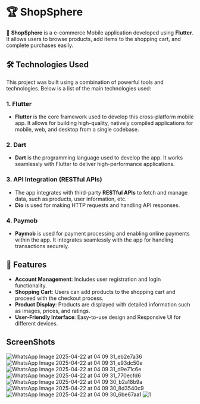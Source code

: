 # 🏆 ShopSphere

🚀 **ShopSphere** is a e-commerce Mobile application developed using **Flutter**. It allows users to browse products, add items to the shopping cart, and complete purchases easily.

## 🛠️ Technologies Used 

This project was built using a combination of powerful tools and technologies. Below is a list of the main technologies used:

### 1. **Flutter**
- **Flutter** is the core framework used to develop this cross-platform mobile app. It allows for building high-quality, natively compiled applications for mobile, web, and desktop from a single codebase.

### 2. **Dart**
- **Dart** is the programming language used to develop the app. It works seamlessly with Flutter to deliver high-performance applications.

### 3. **API Integration (RESTful APIs)**
- The app integrates with third-party **RESTful APIs** to fetch and manage data, such as products, user information, etc.
- **Dio** is used for making HTTP requests and handling API responses.

### 4. **Paymob**
- **Paymob** is used for payment processing and enabling online payments within the app. It integrates seamlessly with the app for handling transactions securely.


## 📌 Features
- **Account Management**: Includes user registration and login functionality.
- **Shopping Cart**: Users can add products to the shopping cart and proceed with the checkout process.
- **Product Display**: Products are displayed with detailed information such as images, prices, and ratings.
- **User-Friendly Interface**: Easy-to-use design and Responsive UI for different devices.

## ScreenShots
![WhatsApp Image 2025-04-22 at 04 09 31_eb2e7a36](https://github.com/user-attachments/assets/dee26e73-3531-4bd8-91a2-6a61dbff3038)
![WhatsApp Image 2025-04-22 at 04 09 31_e93dc50e](https://github.com/user-attachments/assets/09dcf781-124f-43da-aa36-e86dba0a3af0)
![WhatsApp Image 2025-04-22 at 04 09 31_d9e71c6e](https://github.com/user-attachments/assets/cde045ff-4d15-46c8-9759-ebbeda68f173)
![WhatsApp Image 2025-04-22 at 04 09 31_770ecfd6](https://github.com/user-attachments/assets/cb29d2e0-6604-4bc0-afa5-625cd136caec)
![WhatsApp Image 2025-04-22 at 04 09 30_b2a18b9a](https://github.com/user-attachments/assets/2d1d01d2-a07d-47cb-926a-29767c2ae0cd)
![WhatsApp Image 2025-04-22 at 04 09 30_8d3540c9](https://github.com/user-attachments/assets/e2fb3af9-a293-4691-95c9-d541e904c993)
![WhatsApp Image 2025-04-22 at 04 09 30_6be67aa1](https://github.com/user-attachments/assets/cf46b88f-6b11-4c54-a523-75b74ccaece6)
![1](https://github.com/user-attachments/assets/8e58c4c1-ce70-4121-9c90-a35defed0879)


